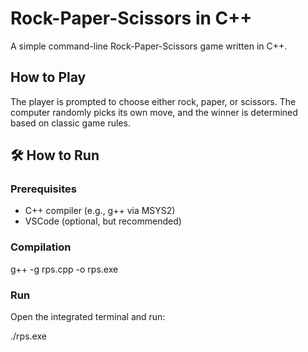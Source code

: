 # Rock-Paper-Scissors in C++

A simple command-line Rock-Paper-Scissors game written in C++.

## How to Play

The player is prompted to choose either rock, paper, or scissors. The computer randomly picks its own move, and the winner is determined based on classic game rules.

## 🛠️ How to Run

### Prerequisites

- C++ compiler (e.g., g++ via MSYS2)
- VSCode (optional, but recommended)

### Compilation

g++ -g rps.cpp -o rps.exe

### Run

Open the integrated terminal and run:

./rps.exe